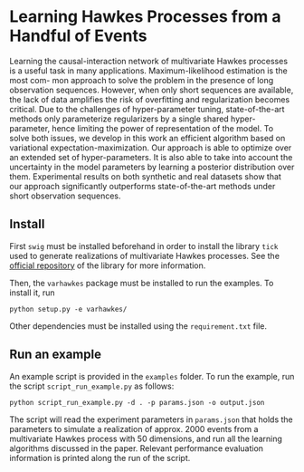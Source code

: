 # Learning Hawkes Processes from a Handful of Events

Learning the causal-interaction network of multivariate Hawkes processes is a useful task in many applications. Maximum-likelihood estimation is the most com- mon approach to solve the problem in the presence of long observation sequences. However, when only short sequences are available, the lack of data amplifies the risk of overfitting and regularization becomes critical. Due to the challenges of hyper-parameter tuning, state-of-the-art methods only parameterize regularizers by a single shared hyper-parameter, hence limiting the power of representation of the model. To solve both issues, we develop in this work an efficient algorithm based on variational expectation-maximization. Our approach is able to optimize over an extended set of hyper-parameters. It is also able to take into account the uncertainty in the model parameters by learning a posterior distribution over them. Experimental results on both synthetic and real datasets show that our approach significantly outperforms state-of-the-art methods under short observation sequences.

## Install

First `swig` must be installed beforehand in order to install the library `tick` used to generate realizations of multivariate Hawkes processes. See the [official repository](https://github.com/X-DataInitiative/tick) of the library for more information.

Then, the `varhawkes` package must be installed to run the examples. To install it, run

    python setup.py -e varhawkes/

Other dependencies must be installed using the `requirement.txt` file.

## Run an example

An example script is provided in the `examples` folder. To run the example, run the script `script_run_example.py` as follows:

    python script_run_example.py -d . -p params.json -o output.json

The script will read the experiment parameters in `params.json` that holds the parameters to simulate a realization of approx. 2000 events from a multivariate Hawkes process with 50 dimensions, and run all the learning algorithms discussed in the paper. Relevant performance evaluation information is printed along the run of the script.

